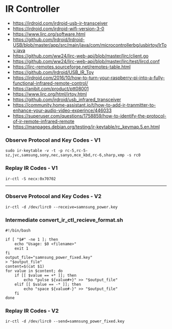 # IR Controller

- https://irdroid.com/irdroid-usb-ir-transceiver
- https://irdroid.com/irdroid-wifi-version-3-0
- https://www.lirc.org/software.html
- https://github.com/Irdroid/Irdroid-USB/blob/master/app/src/main/java/com/microcontrollerbg/usbirtoy/IrToy.java
- https://github.com/ww24/lirc-web-api/blob/master/lirc/client.go
- https://github.com/ww24/lirc-web-api/blob/master/lirc/test/lircd.conf
- https://lirc-remotes.sourceforge.net/remotes-table.html
- https://github.com/Irdroid/USB_IR_Toy
- https://irdroid.com/2016/10/how-to-turn-your-raspberry-pi-into-a-fully-functional-infrared-remote-control/
- https://anibit.com/product/ptt08001
- https://www.lirc.org/html/irtoy.html
- https://github.com/irdroid/usb_infrared_transceiver
- https://community.home-assistant.io/t/how-to-add-ir-tranmitter-to-enhance-your-audio-video-experince/446033
- https://superuser.com/questions/1758859/how-to-identify-the-protocol-of-ir-remote-infrared-remote
- https://manpages.debian.org/testing/ir-keytable/rc_keymap.5.en.html


### Observe Protocol and Key Codes - V1

```
sudo ir-keytable -v -t -p rc-5,rc-5-sz,jvc,samsung,sony,nec,sanyo,mce_kbd,rc-6,sharp,xmp -s rc0
```

### Replay IR Codes - V1

```
ir-ctl -S necx:0x70702
```

---

### Observe Protocol and Key Codes - V2

```
ir-ctl -d /dev/lirc0 --receive=samnsung_power.key
```

### Intermediate convert_ir_ctl_recieve_format.sh

```
#!/bin/bash

if [ "$#" -ne 1 ]; then
	echo "Usage: $0 <filename>"
	exit 1
fi
output_file="samnsung_power_fixed.key"
> "$output_file"
content=$(cat $1)
for value in $content; do
	if [[ $value == +* ]]; then
		echo "pulse ${value#+}" >> "$output_file"
	elif [[ $value == -* ]]; then
		echo "space ${value#-}" >> "$output_file"
	fi
done
```

### Replay IR Codes - V2

```
ir-ctl -d /dev/lirc0 --send=samnsung_power_fixed.key
```